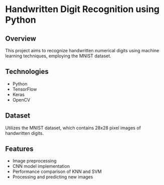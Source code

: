 # Handwritten Digit Recognition using Python

## Overview
This project aims to recognize handwritten numerical digits using machine learning techniques, employing the MNIST dataset.

## Technologies
- Python
- TensorFlow
- Keras
- OpenCV

## Dataset
Utilizes the MNIST dataset, which contains 28x28 pixel images of handwritten digits.

## Features
- Image preprocessing
- CNN model implementation
- Performance comparison of KNN and SVM
- Processing and predicting new images


